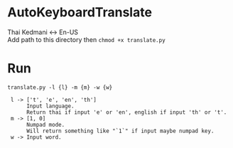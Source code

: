 # AutoKeyboardTranslate
Thai Kedmani <-> En-US\
Add path to this directory then `chmod +x translate.py`
# Run
`translate.py -l {l} -m {m} -w {w}`

     l -> ['t', 'e', 'en', 'th']
          Input language. 
          Return thai if input 'e' or 'en', english if input 'th' or 't'.
     m -> [1, 0]
          Numpad mode.
          Will return something like "`1`" if input maybe numpad key.
     w -> Input word.
     